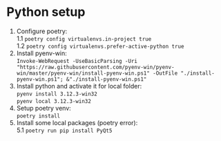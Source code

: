 # Python setup
1. Configure poetry:  
1.1 ```poetry config virtualenvs.in-project true```  
1.2 ```poetry config virtualenvs.prefer-active-python true```
2. Install pyenv-win:  
```Invoke-WebRequest -UseBasicParsing -Uri "https://raw.githubusercontent.com/pyenv-win/pyenv-win/master/pyenv-win/install-pyenv-win.ps1" -OutFile "./install-pyenv-win.ps1"; &"./install-pyenv-win.ps1"```
3. Install python and activate it for local folder:  
```pyenv install 3.12.3-win32```  
```pyenv local 3.12.3-win32 ```
4. Setup poetry venv:  
```poetry install```
5. Install some local packages (poetry error):  
5.1 ```poetry run pip install PyQt5```